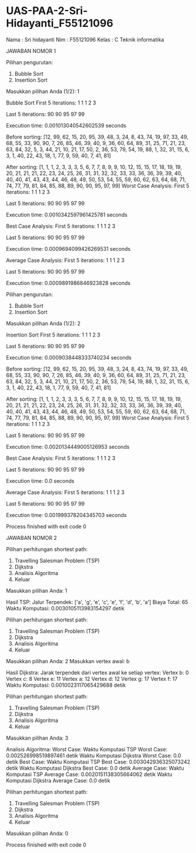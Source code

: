 # UAS-PAA-2-Sri-Hidayanti_F55121096
Nama : Sri hidayanti Nim : F55121096 Kelas : C Teknik informatika

JAWABAN NOMOR 1

Pilihan pengurutan:
1. Bubble Sort
2. Insertion Sort

Masukkan pilihan Anda (1/2): 1

Bubble Sort
First 5 iterations:
1
1
1
2
3

Last 5 iterations:
90
90
95
97
99

Execution time: 0.001013040542602539 seconds

Before sorting:
[12, 99, 62, 15, 20, 95, 39, 48, 3, 24, 8, 43, 74, 19, 97, 33, 49, 68, 55, 33, 90, 90, 7, 26, 85, 46, 39, 40, 9, 36, 60, 64, 89, 31, 25, 71, 21, 23, 63, 84, 32, 5, 3, 44, 21, 10, 21, 17, 50, 2, 36, 53, 79, 54, 19, 88, 1, 32, 31, 15, 6, 3, 1, 40, 22, 43, 18, 1, 77, 9, 59, 40, 7, 41, 81]

After sorting:
[1, 1, 1, 2, 3, 3, 3, 5, 6, 7, 7, 8, 9, 9, 10, 12, 15, 15, 17, 18, 19, 19, 20, 21, 21, 21, 22, 23, 24, 25, 26, 31, 31, 32, 32, 33, 33, 36, 36, 39, 39, 40, 40, 40, 41, 43, 43, 44, 46, 48, 49, 50, 53, 54, 55, 59, 60, 62, 63, 64, 68, 71, 74, 77, 79, 81, 84, 85, 88, 89, 90, 90, 95, 97, 99]
Worst Case Analysis:
First 5 iterations:
1
1
1
2
3

Last 5 iterations:
90
90
95
97
99

Execution time: 0.0010342597961425781 seconds

Best Case Analysis:
First 5 iterations:
1
1
1
2
3

Last 5 iterations:
90
90
95
97
99

Execution time: 0.0009694099426269531 seconds

Average Case Analysis:
First 5 iterations:
1
1
1
2
3

Last 5 iterations:
90
90
95
97
99

Execution time: 0.0009891986846923828 seconds

Pilihan pengurutan:
1. Bubble Sort
2. Insertion Sort

Masukkan pilihan Anda (1/2): 2

Insertion Sort
First 5 iterations:
1
1
1
2
3

Last 5 iterations:
90
90
95
97
99

Execution time: 0.0009038448333740234 seconds

Before sorting:
[12, 99, 62, 15, 20, 95, 39, 48, 3, 24, 8, 43, 74, 19, 97, 33, 49, 68, 55, 33, 90, 90, 7, 26, 85, 46, 39, 40, 9, 36, 60, 64, 89, 31, 25, 71, 21, 23, 63, 84, 32, 5, 3, 44, 21, 10, 21, 17, 50, 2, 36, 53, 79, 54, 19, 88, 1, 32, 31, 15, 6, 3, 1, 40, 22, 43, 18, 1, 77, 9, 59, 40, 7, 41, 81]

After sorting:
[1, 1, 1, 2, 3, 3, 3, 5, 6, 7, 7, 8, 9, 9, 10, 12, 15, 15, 17, 18, 19, 19, 20, 21, 21, 21, 22, 23, 24, 25, 26, 31, 31, 32, 32, 33, 33, 36, 36, 39, 39, 40, 40, 40, 41, 43, 43, 44, 46, 48, 49, 50, 53, 54, 55, 59, 60, 62, 63, 64, 68, 71, 74, 77, 79, 81, 84, 85, 88, 89, 90, 90, 95, 97, 99]
Worst Case Analysis:
First 5 iterations:
1
1
1
2
3

Last 5 iterations:
90
90
95
97
99

Execution time: 0.0020134449005126953 seconds

Best Case Analysis:
First 5 iterations:
1
1
1
2
3

Last 5 iterations:
90
90
95
97
99

Execution time: 0.0 seconds

Average Case Analysis:
First 5 iterations:
1
1
1
2
3

Last 5 iterations:
90
90
95
97
99

Execution time: 0.001999378204345703 seconds

Process finished with exit code 0

JAWABAN NOMOR 2

Pilihan perhitungan shortest path:

1. Travelling Salesman Problem (TSP)
2. Dijkstra
3. Analisis Algoritma
0. Keluar

Masukkan pilihan Anda: 1

Hasil TSP:
Jalur Terpendek: ['a', 'g', 'e', 'c', 'e', 'f', 'd', 'b', 'a']
Biaya Total: 65
Waktu Komputasi: 0.0030105113983154297 detik

Pilihan perhitungan shortest path:
1. Travelling Salesman Problem (TSP)
2. Dijkstra
3. Analisis Algoritma
0. Keluar

Masukkan pilihan Anda: 2
Masukkan vertex awal: b

Hasil Dijkstra:
Jarak terpendek dari vertex awal ke setiap vertex:
Vertex b: 0
Vertex c: 8
Vertex e: 11
Vertex a: 12
Vertex d: 12
Vertex g: 17
Vertex f: 17
Waktu Komputasi: 0.0010023117065429688 detik

Pilihan perhitungan shortest path:
1. Travelling Salesman Problem (TSP)
2. Dijkstra
3. Analisis Algoritma
0. Keluar

Masukkan pilihan Anda: 3

Analisis Algoritma:
Worst Case:
Waktu Komputasi TSP Worst Case: 0.002526998519897461 detik
Waktu Komputasi Dijkstra Worst Case: 0.0 detik
Best Case:
Waktu Komputasi TSP Best Case: 0.003042936325073242 detik
Waktu Komputasi Dijkstra Best Case: 0.0 detik
Average Case:
Waktu Komputasi TSP Average Case: 0.0020151138305664062 detik
Waktu Komputasi Dijkstra Average Case: 0.0 detik

Pilihan perhitungan shortest path:
1. Travelling Salesman Problem (TSP)
2. Dijkstra
3. Analisis Algoritma
0. Keluar

Masukkan pilihan Anda: 0

Process finished with exit code 0
